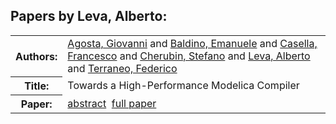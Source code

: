 <h2>Papers by Leva, Alberto:</h2>
<!-- Begin papers -->
<table>
<tr><th>Authors:</th><td>
<a href="../authors/author_001.html">Agosta, Giovanni</a> and 
<a href="../authors/author_010.html">Baldino, Emanuele</a> and 
<a href="../authors/author_038.html">Casella, Francesco</a> and 
<a href="../authors/author_043.html">Cherubin, Stefano</a> and 
<a href="../authors/author_147.html">Leva, Alberto</a> and 
<a href="../authors/author_236.html">Terraneo, Federico</a>
</td></tr>
<tr><th>Title:  </th><td>Towards a High-Performance Modelica Compiler</td></tr>
<tr><th>Paper:  </th><td><a href="../abstracts/Modelica2019abstract3B4.pdf">abstract</a>&nbsp;&nbsp;<a href="../papers/Modelica2019paper3B4.pdf">full paper</a></td></tr>
</table>
<br>
<!-- End papers -->